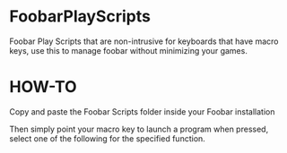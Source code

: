 FoobarPlayScripts
=================

Foobar Play Scripts that are non-intrusive for keyboards that have macro keys, use this to manage foobar without minimizing your games.

HOW-TO
=================

Copy and paste the Foobar Scripts folder inside your Foobar installation 

Then simply point your macro key to launch a program when pressed, select one of the following for the specified function.
